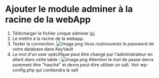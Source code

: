 # Ajouter le module adminer à la racine de la webApp

1. Télécharger le fichier unique adminer [ici](https://www.adminer.org/#download).
2. Le mettre à la racine de la webapp.
3. Tester la connection.
![image.png](/.attachments/image-9b61fd0c-7dfd-4791-b0de-56f3cd63ca20.png)
Vous routrouverez le password de votre database dans KeyVault
4. Le mot d'un user spécifique peut être changé par l'administrateur en allant dans cette table : ![image.png](/.attachments/image-32bb2146-a5c0-4714-879d-9823ceed42c8.png)
Attention le mot de passe devra surement être "hasché" et devra peut-être utiliser un salt. Voir wp-config.php qui contiendra le salt